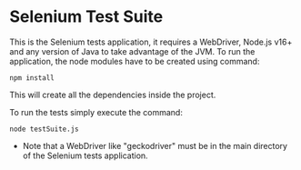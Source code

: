 # Selenium Test Suite
This is the Selenium tests application, it requires a WebDriver, Node.js v16+ and any version of Java to take advantage of the JVM.
To run the application, the node modules have to be created using command:
    
    npm install

This will create all the dependencies inside the project.

To run the tests simply execute the command:

    node testSuite.js

* Note that a WebDriver like "geckodriver" must be in the main directory of the Selenium tests application.